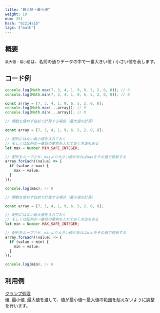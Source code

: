 ```yaml
---
title: "最大値・最小値"
weight: 10
num: 351
hash: "82214a1b"
tags: ["math"]
---
```


## 概要

`最大値・最小値`は、名前の通りデータの中で一番大きい値 / 小さい値を表します。

## コード例

```typescript
console.log(Math.max(7, 3, 4, 1, 9, 6, 5, 2, 0, 8)); // 9
console.log(Math.min(7, 3, 4, 1, 9, 6, 5, 2, 0, 8)); // 0

const array = [7, 3, 4, 1, 9, 6, 5, 2, 0, 8];
console.log(Math.max(...array)); // 9
console.log(Math.min(...array)); // 0
```

```typescript
// 関数を使わず自前で計算する場合（最大値の計算）

const array = [7, 3, 4, 1, 9, 6, 5, 2, 0, 8];

// 配列にはない最小値を入れておく
// もしくは配列の一番目の要素を入れておく方法もある
let max = Number.MIN_SAFE_INTEGER;

// 配列をループさせ、maxより大きい値があればmaxをその値で更新する
array.forEach((value) => {
  if (value > max) {
    max = value;
  }
});

console.log(max); // 9
```

```typescript
// 関数を使わず自前で計算する場合（最小値の計算）

const array = [7, 3, 4, 1, 9, 6, 5, 2, 0, 8];

// 配列にはない最大値を入れておく
// もしくは配列の一番目の要素を入れておく方法もある
let min = Number.MAX_SAFE_INTEGER;

// 配列をループさせ、minより大きい値があればminをその値で更新する
array.forEach((value) => {
  if (value < min) {
    min = value;
  }
});

console.log(min); // 0
```

## 利用例

[クランプ処理](/a14aaf54)  
値, 最小値, 最大値を渡して、値が最小値～最大値の範囲を超えないように調整を行います。

